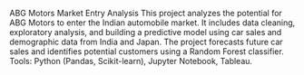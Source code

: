 ABG Motors Market Entry Analysis
This project analyzes the potential for ABG Motors to enter the Indian automobile market. It includes data cleaning, exploratory analysis, and building a predictive model using car sales and demographic data from India and Japan. The project forecasts future car sales and identifies potential customers using a Random Forest classifier.
Tools: Python (Pandas, Scikit-learn), Jupyter Notebook, Tableau.
